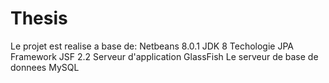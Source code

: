 # Thesis

Le projet est realise a base de:
Netbeans 8.0.1
JDK 8
Techologie JPA
Framework JSF 2.2
Serveur d'application GlassFish
Le serveur de base de donnees MySQL

